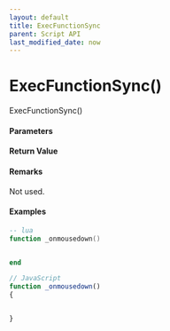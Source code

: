 ```yaml
---
layout: default
title: ExecFunctionSync
parent: Script API
last_modified_date: now
---
```

# ExecFunctionSync\(\)

ExecFunctionSync\(\)

#### Parameters

#### Return Value

#### Remarks

Not used.

#### 

#### Examples

```lua
-- lua
function _onmousedown()


end
```

```js
// JavaScript
function _onmousedown()
{    


}
```



